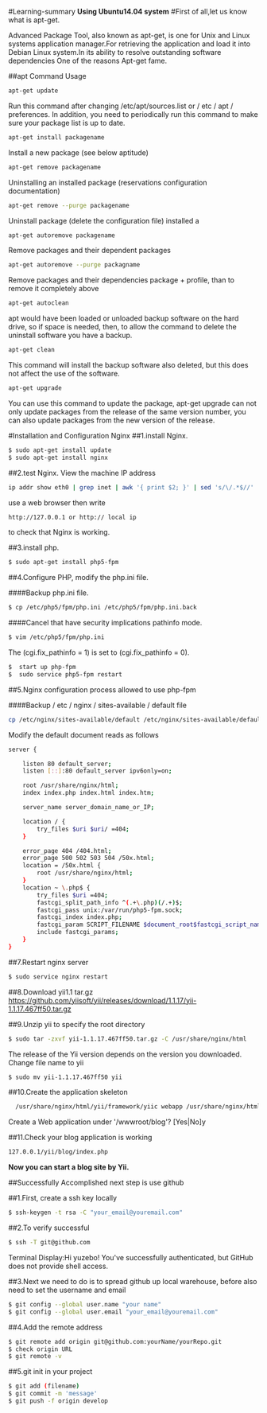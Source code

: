 #Learning-summary
**Using Ubuntu14.04 system**
#First of all,let us know what is apt-get.

Advanced Package Tool, also known as apt-get, is one for Unix and Linux systems application manager.For retrieving the application and load it into Debian Linux system.In its ability to resolve outstanding software dependencies One of the reasons Apt-get fame.

##apt Command Usage
```bash
apt-get update
```
Run this command after changing /etc/apt/sources.list or / etc / apt / preferences. In addition, you need to periodically run this command to make sure your package list is up to date.
```bash
apt-get install packagename
```
Install a new package (see below aptitude)
```bash
apt-get remove packagename
```
Uninstalling an installed package (reservations configuration documentation)
```bash
apt-get remove --purge packagename
```
Uninstall package (delete the configuration file) installed a
```bash
apt-get autoremove packagename
```
Remove packages and their dependent packages
```bash
apt-get autoremove --purge packagname
```
Remove packages and their dependencies package + profile, than to remove it completely above
```bash
apt-get autoclean
```
apt would have been loaded or unloaded backup software on the hard drive, so if space is needed, then, to allow the command to delete the uninstall software you have a backup.
```bash
apt-get clean
```
This command will install the backup software also deleted, but this does not affect the use of the software.
```bash
apt-get upgrade
```
You can use this command to update the package, apt-get upgrade can not only update packages from the release of the same version number, you can also update packages from the new version of the release.

#Installation and Configuration Nginx
##1.install Nginx.
```bash
$ sudo apt-get install update
$ sudo apt-get install nginx
```
##2.test Nginx.
View the machine IP address
```bash
ip addr show eth0 | grep inet | awk '{ print $2; }' | sed 's/\/.*$//'
```
use a web browser then write 
```bash
http://127.0.0.1 or http:// local ip
```
to check that Nginx is working.

##3.install php.
```bash
$ sudo apt-get install php5-fpm
```

##4.Configure PHP, modify the php.ini file.

####Backup php.ini file.
```bash
$ cp /etc/php5/fpm/php.ini /etc/php5/fpm/php.ini.back
```
####Cancel that have security implications pathinfo mode.
```bash
$ vim /etc/php5/fpm/php.ini
```
The (cgi.fix_pathinfo = 1) is set to (cgi.fix_pathinfo = 0).
```bash
$  start up php-fpm
$  sudo service php5-fpm restart
```
##5.Nginx configuration process allowed to use php-fpm

####Backup / etc / nginx / sites-available / default file
```bash
cp /etc/nginx/sites-available/default /etc/nginx/sites-available/default.back
```
Modify the default document reads as follows
```bash
server {

    listen 80 default_server;
    listen [::]:80 default_server ipv6only=on;

    root /usr/share/nginx/html;
    index index.php index.html index.htm;

    server_name server_domain_name_or_IP;

    location / {
        try_files $uri $uri/ =404;
    }

    error_page 404 /404.html;
    error_page 500 502 503 504 /50x.html;
    location = /50x.html {
        root /usr/share/nginx/html;
    }	
    location ~ \.php$ {
        try_files $uri =404;
        fastcgi_split_path_info ^(.+\.php)(/.+)$;
        fastcgi_pass unix:/var/run/php5-fpm.sock;
        fastcgi_index index.php;
        fastcgi_param SCRIPT_FILENAME $document_root$fastcgi_script_name;
        include fastcgi_params;
    }
}
```
##7.Restart nginx server
```bash
$ sudo service nginx restart
```
##8.Download yii1.1 tar.gz
https://github.com/yiisoft/yii/releases/download/1.1.17/yii-1.1.17.467ff50.tar.gz

##9.Unzip yii to specify the root directory
```bash
$ sudo tar -zxvf yii-1.1.17.467ff50.tar.gz -C /usr/share/nginx/html
```
The release of the Yii version depends on the version you downloaded.
Change file name to yii
```bash
$ sudo mv yii-1.1.17.467ff50 yii
```

##10.Create the application skeleton
```bash
  /usr/share/nginx/html/yii/framework/yiic webapp /usr/share/nginx/html/blog
```
Create a Web application under '/wwwroot/blog'? [Yes|No]y

##11.Check your blog application is working
```bash
127.0.0.1/yii/blog/index.php
```

**Now you can start a blog site by Yii.**

##Successfully Accomplished next step is use github

##1.First, create a ssh key locally
```bash
$ ssh-keygen -t rsa -C "your_email@youremail.com"
```
##2.To verify successful
```bash
$ ssh -T git@github.com
```
Terminal Display:Hi yuzebo! You've successfully authenticated, but GitHub does not provide shell access.

##3.Next we need to do is to spread github up local warehouse, before also need to set the username and email
```bash
$ git config --global user.name "your name"
$ git config --global user.email "your_email@youremail.com"
```	
##4.Add the remote address
```bash 
$ git remote add origin git@github.com:yourName/yourRepo.git
$ check origin URL
$ git remote -v 
```
##5.git init in your project
```bash
$ git add (filename)
$ git commit -m 'message'
$ git push -f origin develop
```



